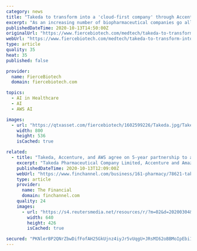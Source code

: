 ```yaml
---
category: news
title: "Takeda to transform into a 'cloud-first company' through Accenture, AWS partnership"
excerpt: "As an increasing number of biopharmaceutical companies go all-in on artificial intelligence, Takeda has now committed to equipping each of its scientists with cloud-based research tools by the end of this decade."
publishedDateTime: 2020-10-13T14:50:00Z
originalUrl: "https://www.fiercebiotech.com/medtech/takeda-to-transform-into-a-cloud-first-company-through-accenture-aws-partnership"
webUrl: "https://www.fiercebiotech.com/medtech/takeda-to-transform-into-a-cloud-first-company-through-accenture-aws-partnership"
type: article
quality: 35
heat: 35
published: false

provider:
  name: FierceBiotech
  domain: fiercebiotech.com

topics:
  - AI in Healthcare
  - AI
  - AWS AI

images:
  - url: "https://qtxasset.com/fiercebiotech/1602599226/Takeda.jpg/Takeda.jpg?BYeb2lf3iREiBNdvLaU1Xh_lI6I_5aaJ"
    width: 800
    height: 536
    isCached: true

related:
  - title: "Takeda, Accenture, and AWS agree on 5-year partnership to accelerate Takeda’s digital transformation"
    excerpt: "Takeda Pharmaceutical Company Limited, Accenture and Amazon Web Services (AWS) have entered into a five-year strategic agreement to accelerate Takeda’s digital transformation. Not only will patients benefit from Takeda’s ability to respond with greater speed,"
    publishedDateTime: 2020-10-13T12:09:00Z
    webUrl: "https://www.finchannel.com/business/161-pharmacy/78621-takeda-accenture-and-aws-agree-on-5-year-partnership-to-accelerate-takeda-s-digital-transformation"
    type: article
    provider:
      name: The Financial
      domain: finchannel.com
    quality: 24
    images:
      - url: "https://s4.reutersmedia.net/resources/r/?m=02&d=20200304&t=2&i=1498512993&w=640&fh=&fw=&ll=&pl=&sq=&r=LYNXMPEG230IT"
        width: 640
        height: 426
        isCached: true

secured: "PKNlerBP2QNrZbwDifFofAH25GkUjnz4iyJr5vUqgU+JRsMI62oBBMoIpEbi1fP8CTl9V+ysNSLo5FlE28Abm85vh59VU9kkf9agHnUa5uiHGVUI/ATxV2naKPc4m6TWTD3MZTOPA+nPgdHdgI2L1Llp0JGF2RBrW/0nrCT5sRP0mIG7/1LWsvMFcL93IOwH+HTKXKh5ytTdny3Yfz6Ebamo3mBf7qJaHgOuoE25zq3+7cDFD93FOvHiCM+zJhMGJ+K76J5/qyUXhV0gDXuDAGsEezxlpfNJS+1KKZBZNb2cTWfzmCaPyvNIebvxqV3kOg8S0ZRMwLsEGbVI5U49g9v9oi5IyliKp49wacOSjf8=;TBCApIhJ+1v0SMMCR2ppBA=="
---
```


